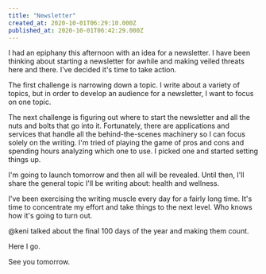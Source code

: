 ```yaml
---
title: "Newsletter"
created_at: 2020-10-01T06:29:10.000Z
published_at: 2020-10-01T06:42:29.000Z
---
```

I had an epiphany this afternoon with an idea for a newsletter. I have been thinking about starting a newsletter for awhile and making veiled threats here and there. I've decided it's time to take action.

The first challenge is narrowing down a topic. I write about a variety of topics, but in order to develop an audience for a newsletter, I want to focus on one topic.

The next challenge is figuring out where to start the newsletter and all the nuts and bolts that go into it. Fortunately, there are applications and services that handle all the behind-the-scenes machinery so I can focus solely on the writing. I'm tried of playing the game of pros and cons and spending hours analyzing which one to use. I picked one and started setting things up.

I'm going to launch tomorrow and then all will be revealed. Until then, I'll share the general topic I'll be writing about: health and wellness.

I've been exercising the writing muscle every day for a fairly long time. It's time to concentrate my effort and take things to the next level. Who knows how it's going to turn out. 

@keni talked about the final 100 days of the year and making them count. 

Here I go.

See you tomorrow.
